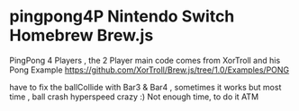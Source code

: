# pingpong4P Nintendo Switch Homebrew Brew.js
PingPong 4 Players , the 2 Player main code comes from XorTroll and his Pong Example
https://github.com/XorTroll/Brew.js/tree/1.0/Examples/PONG

have to fix the ballCollide with Bar3 & Bar4 , sometimes it works but most time , ball crash hyperspeed crazy :)
Not enough time, to do it ATM
